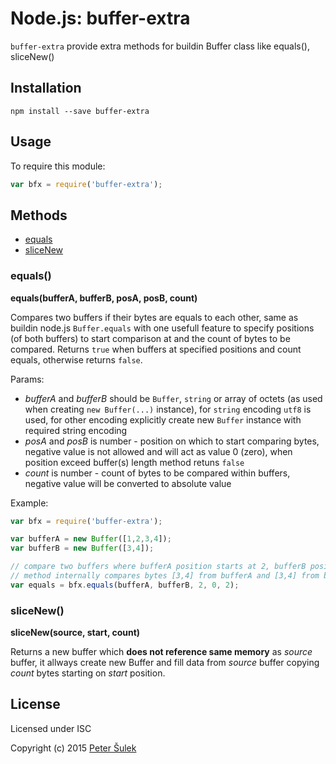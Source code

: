 # Node.js: buffer-extra
`buffer-extra` provide extra methods for buildin Buffer class like equals(), sliceNew()


Installation
------------

    npm install --save buffer-extra


Usage
-----

To require this module:

```js
var bfx = require('buffer-extra');
```

Methods
-------
- [equals](#equals)
- [sliceNew](#sliceNew)


### equals()

**equals(bufferA, bufferB, posA, posB, count)**


Compares two buffers if their bytes are equals to each other, same as buildin node.js `Buffer.equals` with one usefull feature to specify positions (of both buffers) to start comparison at and the count of bytes to be compared.
Returns `true` when buffers at specified positions and count equals, otherwise returns `false`.

Params:

- *bufferA* and *bufferB* should be `Buffer`, `string` or array of octets (as used when creating `new Buffer(...)` instance), for `string` encoding `utf8` is used, for other encoding explicitly create new `Buffer` instance with required string encoding
- *posA* and *posB* is number - position on which to start comparing bytes, negative value is not allowed and will act as value 0 (zero), when position exceed buffer(s) length method retuns `false`
- *count* is number - count of bytes to be compared within buffers, negative value will be converted to absolute value    


Example:

```js
var bfx = require('buffer-extra');

var bufferA = new Buffer([1,2,3,4]);
var bufferB = new Buffer([3,4]);

// compare two buffers where bufferA position starts at 2, bufferB position at 0 (zero) with count 2
// method internally compares bytes [3,4] from bufferA and [3,4] from bufferB which is equal
var equals = bfx.equals(bufferA, bufferB, 2, 0, 2);
```



### sliceNew()

**sliceNew(source, start, count)**


Returns a new buffer which **does not reference same memory** as *source* buffer, it allways create new Buffer and fill data from *source* buffer copying *count* bytes starting on *start* position.





License
-------

Licensed under ISC

Copyright (c) 2015 [Peter Šulek](https://github.com/psulek)